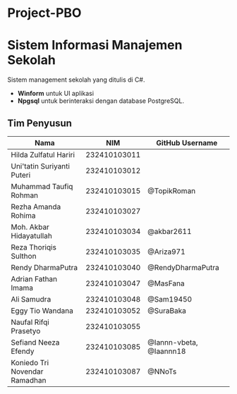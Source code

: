 # Project-PBO
# Sistem Informasi Manajemen Sekolah
Sistem management sekolah yang ditulis di C#. 
- **Winform** untuk UI aplikasi
- **Npgsql** untuk berinteraksi dengan database PostgreSQL.

## Tim Penyusun
| Nama                          | NIM           | GitHub Username        |
|-------------------------------|---------------|-------------------------|
| Hilda Zulfatul Hariri         | 232410103011  |                         |
| Uni'tatin Suriyanti Puteri    | 232410103012  |                         |
| Muhammad Taufiq Rohman        | 232410103015  | @TopikRoman             |
| Rezha Amanda Rohima           | 232410103027  |                         |
| Moh. Akbar Hidayatullah       | 232410103034  | @akbar2611              |
| Reza Thoriqis Sulthon         | 232410103035  | @Ariza971               |
| Rendy DharmaPutra             | 232410103040  | @RendyDharmaPutra       |
| Adrian Fathan Imama           | 232410103047  | @MasFana                |
| Ali Samudra                   | 232410103048  | @Sam19450               |
| Eggy Tio Wandana              | 232410103052  | @SuraBaka               |
| Naufal Rifqi Prasetyo         | 232410103055  |                         |
| Sefiand Neeza Efendy          | 232410103085  | @Iannn-vbeta, @Iaannn18 |
| Koniedo Tri Novendar Ramadhan | 232410103087  | @NNoTs                  |




